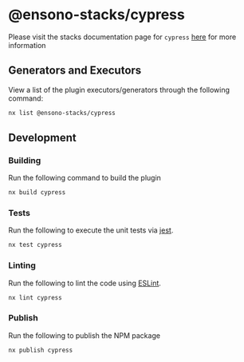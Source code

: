 # @ensono-stacks/cypress

Please visit the stacks documentation page for `cypress`
[here](https://stacks.ensono.com/docs/nx/cypress/ensono-stacks-cypress) for more
information

## Generators and Executors

View a list of the plugin executors/generators through the following command:

```bash
nx list @ensono-stacks/cypress
```

## Development

### Building

Run the following command to build the plugin

```bash
nx build cypress
```

### Tests

Run the following to execute the unit tests via [jest](https://jestjs.io/).

```bash
nx test cypress
```

### Linting

Run the following to lint the code using [ESLint](https://eslint.org/).

```bash
nx lint cypress
```

### Publish

Run the following to publish the NPM package

```bash
nx publish cypress
```
